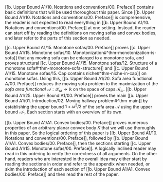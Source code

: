 [[b. Upper Bound A1/10. Notations and conventions/00. Preface]] contains basic definitions that will be used thoroughout this paper. Since [[b. Upper Bound A1/10. Notations and conventions/00. Preface]] is comprehensive, the reader is not expected to read everything in [[b. Upper Bound A1/10. Notations and conventions/00. Preface]] at one setting. Instead, the reader can start off by reading the definitions on moving sofas and convex bodies, and later refer to the parts of this section as needed.

[[c. Upper Bound A1/15. Monotone sofas/00. Preface]] proves [[c. Upper Bound A1/15. Monotone sofas/10. Monotonization#^thm-monotonization-is-sofa]] that any moving sofa can be enlarged to a monotone sofa, and proves structural [[c. Upper Bound A1/15. Monotone sofas/12. Structure of a monotone sofa#^thm-monotone-sofa-structure]] and [[c. Upper Bound A1/15. Monotone sofas/15. Cap contains niche#^thm-niche-in-cap]] on monotone sofas. Using this, [[b. Upper Bound A1/20. Sofa area functional A/00. Preface]] reduces the moving sofa problem to the maximization of the _sofa area functional_ $\mathcal{A} : \mathcal{K}_\omega \to \mathbb{R}$ on the space of caps $\mathcal{K}_\omega$. [[b. Upper Bound A1/25. Upper Bound A1/00. Preface]] proves the main [[b. Upper Bound A1/01. Introduction/02. Moving hallway problem#^thm-main]] by establishing the upper bound $1 + \omega^2/2$ of the sofa area $\mathcal{A}$ using the upper bound $\mathcal{A}_1$. Each section starts with an overview of its own.

[[b. Upper Bound A1/A1. Convex bodies/00. Preface]] proves numerous properties of an arbitrary planar convex body $K$ that we will use thoroughly in this paper. So the logical ordering of this paper is [[b. Upper Bound A1/10. Notations and conventions/00. Preface]], followed by [[b. Upper Bound A1/A1. Convex bodies/00. Preface]], then the sections starting [[c. Upper Bound A1/15. Monotone sofas/00. Preface]]. A logically inclined reader may read in this ordering to verify the correctness of all arguments. On the other hand, readers who are interested in the overall idea may either start by reading the sections in order and refer to the appendix when needed, or skim the introduction of each section of [[b. Upper Bound A1/A1. Convex bodies/00. Preface]] and then read the rest of the paper.